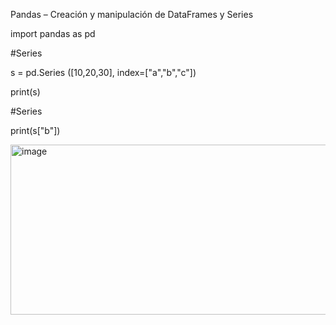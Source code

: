 Pandas – Creación y manipulación de DataFrames y Series

  import pandas as pd
  
  #Series
  
  s = pd.Series ([10,20,30], index=["a","b","c"])
  
  print(s)
  
  
  #Series
  
  print(s["b"])
  
  <img width="506" height="272" alt="image" src="https://github.com/user-attachments/assets/70c7e37b-6fe1-422f-ba43-bba210d144fc" />



